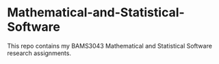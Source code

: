 # Mathematical-and-Statistical-Software
This repo contains my BAMS3043 Mathematical and Statistical Software research assignments.
